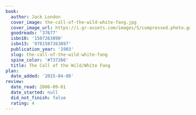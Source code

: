 ```yaml
---
book:
  author: Jack London
  cover_image: the-call-of-the-wild-white-fang.jpg
  cover_image_url: https://i.gr-assets.com/images/S/compressed.photo.goodreads.com/books/1168977937l/37677._SY475_.jpg
  goodreads: '37677'
  isbn10: '1587263890'
  isbn13: '9781587263897'
  publication_year: '1903'
  slug: the-call-of-the-wild-white-fang
  spine_color: '#737266'
  title: The Call of the Wild/White Fang
plan:
  date_added: '2015-04-08'
review:
  date_read: 2006-09-01
  date_started: null
  did_not_finish: false
  rating: 4
---
```


